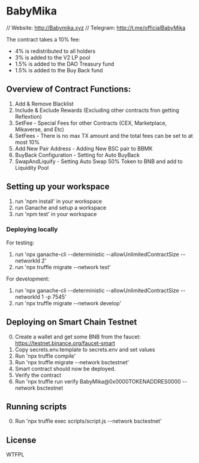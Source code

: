 # BabyMika

// Website: http://Babymika.xyz
// Telegram: http://t.me/officialBabyMika

The contract takes a 10% fee:
 - 4% is redistributed to all holders
 - 3% is added to the V2 LP pool
 - 1.5% is added to the DAO Treasury fund
 - 1.5% is added to the Buy Back fund

## Overview of Contract Functions:

1. Add & Remove Blacklist 
2. Include & Exclude Rewards (Excluding other contracts fron getting Reflextion)
3. SetFee - Special Fees for other Contracts (CEX, Marketplace, Mikaverse, and Etc)
4. SetFees - There is no max TX amount and the total fees can be set to at most 10%
5. Add New Pair Address - Adding New BSC pair to BBMK
6. BuyBack Configuration - Setting for Auto BuyBack
7. SwapAndLiquify - Setting Auto Swap 50% Token to BNB and add to Liquidity Pool 

## Setting up your workspace

1. run 'npm install' in your workspace
2. run Ganache and setup a workspace
3. run 'npm test' in your workspace

### Deploying locally

For testing:
1. run 'npx ganache-cli --deterministic --allowUnlimitedContractSize --networkId 2'
2. run 'npx truffle migrate --network test'

For development:
1. run 'npx ganache-cli --deterministic --allowUnlimitedContractSize --networkId 1 -p 7545'
2. run 'npx truffle migrate --network develop'

## Deploying on Smart Chain Testnet 

0. Create a wallet and get some BNB from the faucet: https://testnet.binance.org/faucet-smart
1. Copy secrets.env.template to secrets.env and set values
2. Run 'npx truffle compile'
3. Run 'npx truffle migrate --network bsctestnet'
4. Smart contract should now be deployed.
5. Verify the contract
6. Run 'npx truffle run verify BabyMika@0x0000TOKENADDRES0000 --network bsctestnet

## Running scripts

0. Run 'npx truffle exec scripts/script.js --network bsctestnet'


## License

WTFPL

